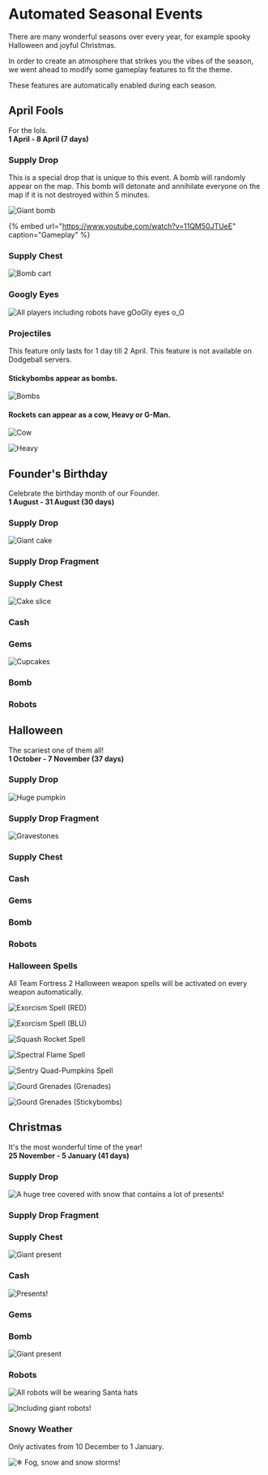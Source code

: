 # Automated Seasonal Events

There are many wonderful seasons over every year, for example spooky Halloween and joyful Christmas.

In order to create an atmosphere that strikes you the vibes of the season, we went ahead to modify some gameplay features to fit the theme.

These features are automatically enabled during each season.

## April Fools

For the lols.  
**1 April - 8 April \(7 days\)**

### Supply Drop

This is a special drop that is unique to this event. A bomb will randomly appear on the map. This bomb will detonate and annihilate everyone on the map if it is not destroyed within 5 minutes.

![Giant bomb](../.gitbook/assets/image%20%2829%29.png)

{% embed url="https://www.youtube.com/watch?v=11QM50JTUeE" caption="Gameplay" %}

### Supply Chest

![Bomb cart](../.gitbook/assets/20200401195716_1.jpg)

### Googly Eyes

![All players including robots have gOoGly eyes o\_O](../.gitbook/assets/20200401200136_1.jpg)

### Projectiles

This feature only lasts for 1 day till 2 April. This feature is not available on Dodgeball servers.

#### Stickybombs appear as bombs.

![Bombs](../.gitbook/assets/image%20%2836%29.png)

#### Rockets can appear as a cow, Heavy or G-Man.

![Cow](../.gitbook/assets/image%20%2822%29.png)

![Heavy](../.gitbook/assets/image%20%282%29.png)

## Founder's Birthday

Celebrate the birthday month of our Founder.  
**1 August - 31 August \(30 days\)**

### Supply Drop

![Giant cake](../.gitbook/assets/image%20%2827%29.png)

### Supply Drop Fragment

### Supply Chest

![Cake slice](../.gitbook/assets/image.png)

### Cash

### Gems

![Cupcakes](../.gitbook/assets/image%20%2812%29.png)

### Bomb

### Robots

## Halloween

The scariest one of them all!  
**1 October - 7 November \(37 days\)**

### Supply Drop

![Huge pumpkin](../.gitbook/assets/image%20%2823%29.png)

### Supply Drop Fragment

![Gravestones](../.gitbook/assets/image%20%2834%29.png)

### Supply Chest

### Cash

### Gems

### Bomb

### Robots

### Halloween Spells

All Team Fortress 2 Halloween weapon spells will be activated on every weapon automatically.

![Exorcism Spell \(RED\)](../.gitbook/assets/image%20%283%29.png)

![Exorcism Spell \(BLU\)](../.gitbook/assets/image%20%2814%29.png)

![Squash Rocket Spell](../.gitbook/assets/image%20%2819%29.png)

![Spectral Flame Spell](../.gitbook/assets/image%20%2813%29.png)

![Sentry Quad-Pumpkins Spell](../.gitbook/assets/image%20%2811%29.png)

![Gourd Grenades \(Grenades\)](../.gitbook/assets/image%20%2810%29.png)

![Gourd Grenades \(Stickybombs\)](../.gitbook/assets/image%20%288%29.png)

## Christmas

It's the most wonderful time of the year!  
**25 November - 5 January \(41 days\)**

### Supply Drop

![A huge tree covered with snow that contains a lot of presents!](../.gitbook/assets/image%20%2826%29.png)

### Supply Drop Fragment

### Supply Chest

![Giant present](../.gitbook/assets/image%20%2815%29.png)

### Cash

![Presents!](../.gitbook/assets/image%20%2825%29.png)

### Gems

### Bomb

![Giant present](../.gitbook/assets/image%20%286%29.png)

### Robots

![All robots will be wearing Santa hats](../.gitbook/assets/image%20%2830%29.png)

![Including giant robots!](../.gitbook/assets/image%20%284%29.png)

### Snowy Weather

Only activates from 10 December to 1 January.

![&#x2744; Fog, snow and snow storms!](../.gitbook/assets/20200222133629_1.jpg)

